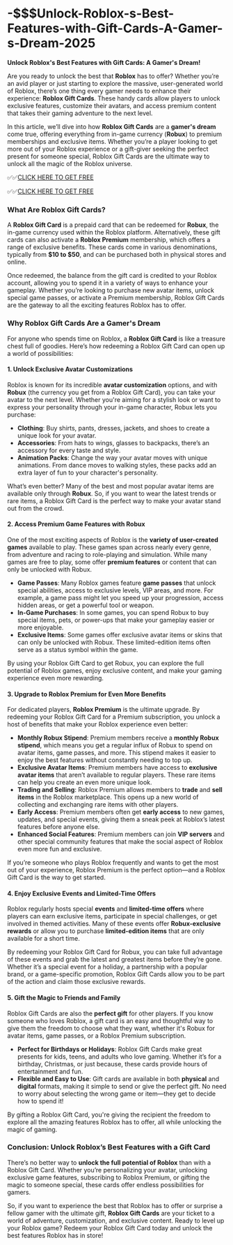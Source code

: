 # -$$$Unlock-Roblox-s-Best-Features-with-Gift-Cards-A-Gamer-s-Dream-2025

**Unlock Roblox's Best Features with Gift Cards: A Gamer's Dream!**

Are you ready to unlock the best that **Roblox** has to offer? Whether you’re an avid player or just starting to explore the massive, user-generated world of Roblox, there’s one thing every gamer needs to enhance their experience: **Roblox Gift Cards**. These handy cards allow players to unlock exclusive features, customize their avatars, and access premium content that takes their gaming adventure to the next level.

In this article, we’ll dive into how **Roblox Gift Cards** are a **gamer's dream** come true, offering everything from in-game currency (**Robux**) to premium memberships and exclusive items. Whether you’re a player looking to get more out of your Roblox experience or a gift-giver seeking the perfect present for someone special, Roblox Gift Cards are the ultimate way to unlock all the magic of the Roblox universe.

✅✅[CLICK HERE TO GET FREE](https://tinyurl.com/ycy7cnvj)

✅✅[CLICK HERE TO GET FREE](https://tinyurl.com/ycy7cnvj)

### **What Are Roblox Gift Cards?**

A **Roblox Gift Card** is a prepaid card that can be redeemed for **Robux**, the in-game currency used within the Roblox platform. Alternatively, these gift cards can also activate a **Roblox Premium** membership, which offers a range of exclusive benefits. These cards come in various denominations, typically from **$10 to $50**, and can be purchased both in physical stores and online.

Once redeemed, the balance from the gift card is credited to your Roblox account, allowing you to spend it in a variety of ways to enhance your gameplay. Whether you’re looking to purchase new avatar items, unlock special game passes, or activate a Premium membership, Roblox Gift Cards are the gateway to all the exciting features Roblox has to offer.

### **Why Roblox Gift Cards Are a Gamer's Dream**

For anyone who spends time on Roblox, a **Roblox Gift Card** is like a treasure chest full of goodies. Here’s how redeeming a Roblox Gift Card can open up a world of possibilities:

#### **1. Unlock Exclusive Avatar Customizations**

Roblox is known for its incredible **avatar customization** options, and with **Robux** (the currency you get from a Roblox Gift Card), you can take your avatar to the next level. Whether you're aiming for a stylish look or want to express your personality through your in-game character, Robux lets you purchase:

- **Clothing**: Buy shirts, pants, dresses, jackets, and shoes to create a unique look for your avatar.
- **Accessories**: From hats to wings, glasses to backpacks, there’s an accessory for every taste and style.
- **Animation Packs**: Change the way your avatar moves with unique animations. From dance moves to walking styles, these packs add an extra layer of fun to your character's personality.

What’s even better? Many of the best and most popular avatar items are available only through **Robux**. So, if you want to wear the latest trends or rare items, a Roblox Gift Card is the perfect way to make your avatar stand out from the crowd.

#### **2. Access Premium Game Features with Robux**

One of the most exciting aspects of Roblox is the **variety of user-created games** available to play. These games span across nearly every genre, from adventure and racing to role-playing and simulation. While many games are free to play, some offer **premium features** or content that can only be unlocked with Robux.

- **Game Passes**: Many Roblox games feature **game passes** that unlock special abilities, access to exclusive levels, VIP areas, and more. For example, a game pass might let you speed up your progression, access hidden areas, or get a powerful tool or weapon.
- **In-Game Purchases**: In some games, you can spend Robux to buy special items, pets, or power-ups that make your gameplay easier or more enjoyable.
- **Exclusive Items**: Some games offer exclusive avatar items or skins that can only be unlocked with Robux. These limited-edition items often serve as a status symbol within the game.

By using your Roblox Gift Card to get Robux, you can explore the full potential of Roblox games, enjoy exclusive content, and make your gaming experience even more rewarding.

#### **3. Upgrade to Roblox Premium for Even More Benefits**

For dedicated players, **Roblox Premium** is the ultimate upgrade. By redeeming your Roblox Gift Card for a Premium subscription, you unlock a host of benefits that make your Roblox experience even better:

- **Monthly Robux Stipend**: Premium members receive a **monthly Robux stipend**, which means you get a regular influx of Robux to spend on avatar items, game passes, and more. This stipend makes it easier to enjoy the best features without constantly needing to top up.
- **Exclusive Avatar Items**: Premium members have access to **exclusive avatar items** that aren’t available to regular players. These rare items can help you create an even more unique look.
- **Trading and Selling**: Roblox Premium allows members to **trade** and **sell items** in the Roblox marketplace. This opens up a new world of collecting and exchanging rare items with other players.
- **Early Access**: Premium members often get **early access** to new games, updates, and special events, giving them a sneak peek at Roblox’s latest features before anyone else.
- **Enhanced Social Features**: Premium members can join **VIP servers** and other special community features that make the social aspect of Roblox even more fun and exclusive.

If you’re someone who plays Roblox frequently and wants to get the most out of your experience, Roblox Premium is the perfect option—and a Roblox Gift Card is the way to get started.

#### **4. Enjoy Exclusive Events and Limited-Time Offers**

Roblox regularly hosts special **events** and **limited-time offers** where players can earn exclusive items, participate in special challenges, or get involved in themed activities. Many of these events offer **Robux-exclusive rewards** or allow you to purchase **limited-edition items** that are only available for a short time.

By redeeming your Roblox Gift Card for Robux, you can take full advantage of these events and grab the latest and greatest items before they’re gone. Whether it’s a special event for a holiday, a partnership with a popular brand, or a game-specific promotion, Roblox Gift Cards allow you to be part of the action and claim those exclusive rewards.

#### **5. Gift the Magic to Friends and Family**

Roblox Gift Cards are also the **perfect gift** for other players. If you know someone who loves Roblox, a gift card is an easy and thoughtful way to give them the freedom to choose what they want, whether it's Robux for avatar items, game passes, or a Roblox Premium subscription.

- **Perfect for Birthdays or Holidays**: Roblox Gift Cards make great presents for kids, teens, and adults who love gaming. Whether it’s for a birthday, Christmas, or just because, these cards provide hours of entertainment and fun.
- **Flexible and Easy to Use**: Gift cards are available in both **physical** and **digital** formats, making it simple to send or give the perfect gift. No need to worry about selecting the wrong game or item—they get to decide how to spend it!

By gifting a Roblox Gift Card, you're giving the recipient the freedom to explore all the amazing features Roblox has to offer, all while unlocking the magic of gaming.

### **Conclusion: Unlock Roblox’s Best Features with a Gift Card**

There’s no better way to **unlock the full potential of Roblox** than with a Roblox Gift Card. Whether you’re personalizing your avatar, unlocking exclusive game features, subscribing to Roblox Premium, or gifting the magic to someone special, these cards offer endless possibilities for gamers.

So, if you want to experience the best that Roblox has to offer or surprise a fellow gamer with the ultimate gift, **Roblox Gift Cards** are your ticket to a world of adventure, customization, and exclusive content. Ready to level up your Roblox game? Redeem your Roblox Gift Card today and unlock the best features Roblox has in store!
